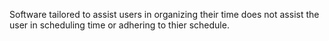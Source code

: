 Software tailored to assist users in organizing their time does not assist the user in scheduling time or adhering to thier schedule.